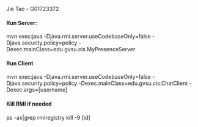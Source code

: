 Jie Tao - G01723372

#### Run Server:
mvn exec:java -Djava.rmi.server.useCodebaseOnly=false  -Djava.security.policy=policy  -Dexec.mainClass=edu.gvsu.cis.MyPresenceServer

#### Run Client
mvn exec:java -Djava.rmi.server.useCodebaseOnly=false  -Djava.security.policy=policy  -Dexec.mainClass=edu.gvsu.cis.ChatClient -Dexec.args=[username]

#### Kill RMI if needed
ps -ax|grep rmiregistry
kill -9 [id]

